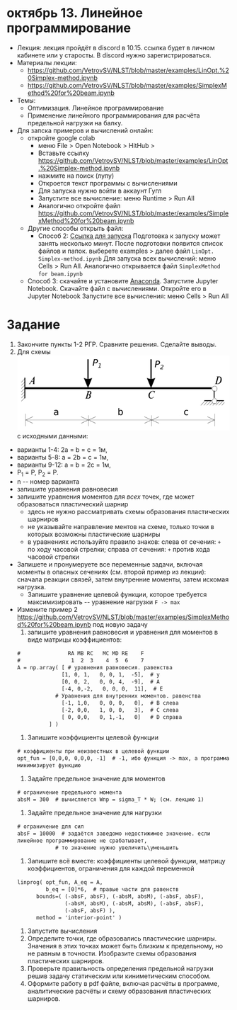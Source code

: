 # октябрь 13. Линейное программирование
- Лекция: лекция пройдёт в discord в 10.15. ссылка будет в личном кабинете или у старосты. В discord нужно зарегистрироваться. 
- Материалы лекции:
  - https://github.com/VetrovSV/NLST/blob/master/examples/LinOpt.%20Simplex-method.ipynb
  - https://github.com/VetrovSV/NLST/blob/master/examples/SimplexMethod%20for%20beam.ipynb
- Темы:
  - Оптимизация. Линейное программирование
  - Применение линейного программирования для расчёта предельной нагрузки на балку.
- Для запска примеров и вычислений онлайн:
  - откройте google colab
       - меню File > Open Notebook > HitHub >
       - Вставьте ссылку https://github.com/VetrovSV/NLST/blob/master/examples/LinOpt.%20Simplex-method.ipynb
       - нажмите на поиск (лупу)
       - Откроется текст программы с вычислениями
       - Для запуска нужно войти в аккаунт Гугл
       - Запустите все вычисление: меню Runtime > Run All
       - Аналогично откройте файл https://github.com/VetrovSV/NLST/blob/master/examples/SimplexMethod%20for%20beam.ipynb
  - Другие способы открыть файл:
    - Способ 2: [Ссылка для запуска](https://mybinder.org/v2/gh/VetrovSV/NLST/master) Подготовка к запуску может занять несколько минут. После подготовки появится список файлов и папок.
   выберете examples > далее файл ```LinOpt. Simplex-method.ipynb``` Для запуска всех вычислений: меню Cells > Run All.
   Аналогично открывается файл ```SimplexMethod for beam.ipynb```
   - Способ 3:
        скачайте и установите [Anaconda](https://www.anaconda.com/products/individual). Запустите Jupyter Notebook. Скачайте файл с вычислениями. Откройте его в Jupyter Notebook
        Запустите все вычисления: меню Cells > Run All

# Задание
1. Закончите пункты 1-2 РГР. Сравните решения. Сделайте выводы.
2. Для схемы \
<img src="beam_2.png" alt="drawing" width="500"/> \
с исходными данными:
  - варианты 1-4:  2a = b = c = 1м,
  - варианты 5-8:  a = 2b = c = 1м,
  - варианты 9-12: a = b = 2c = 1м,
  - P<sub>1</sub> = P, P<sub>2</sub> = P.
  - n -- номер варианта
- запишите уравнения равновесия
- запишите уравнения моментов для *всех* точек, где может образоваться пластический шарнир
    - здесь не нужно рассматривать схемы образования пластических шарниров
    - не указывайте направление ментов на схеме, только точки в которых возможны пластические шарниры
    - в уравнениях используйте правило знаков: слева от сечения: ```+``` по ходу часовой стрелки; справа от сечения: ```+``` против хода часовой стрелки
- Запишете и пронумеруете все переменные задачи, включая моменты в опасных сечениях (см. второй пример из лекции): сначала реакции связей, затем внутренние моменты, затем искомая нагрузка.
  - Запишите уравнение целевой функции, которое требуется максимизировать -- уравнение нагрузки
  ```F -> max```
- Измените пример 2 https://github.com/VetrovSV/NLST/blob/master/examples/SimplexMethod%20for%20beam.ipynb под новую задачу
  1. запишите уравнения равновесия и уравнения для моментов в виде матрицы коэффициентов:
    ``` Например
    #               RA MB RC   MC MD RE    F
    #                1  2  3    4  5  6    7
    A = np.array( [ # уравнения равновесия. равенства
                  [1, 0, 1,   0, 0, 1,  -5],  # y
                  [0, 0, 2,   0, 0, 4,  -9],  # A
                  [-4, 0,-2,   0, 0, 0,  11],  # E
                # Уравнения для внутренних моментов. равенства
                  [-1, 1,0,   0, 0, 0,   0],  # B слева
                  [-2, 0,0,   1, 0, 0,   3],  # C слева
                  [ 0, 0,0,   0, 1,-1,   0]   # D справа
              ] )
    ```
  1. Запишите коэффициенты целевой функции  
   ``` Например
  # коэффициенты при неизвестных в целевой функции
  opt_fun = [0,0,0, 0,0,0, -1]  # -1, ибо функция -> max, а программа минимизирует функцию
  ```
  1. Задайте предельное значение для моментов
  ```Например
  # ограничение предельного момента
  absM = 300  # вычисляется Wпр = sigma_Т * W; (см. лекцию 1)
  ```
  1. Задайте предельное значение для нагрузки
  ``` Например
  # ограничение для сил
  absF = 10000  # задаётся заведомо недостижимое значение. если линейное программирование не срабатывает,
              # то значение нужно увеличить\уменьшить
  ```
  1. Запишите всё вместе: коэффициенты целевой функции, матрицу коэффициентов, ограничения для каждой переменной
  ``` Например
  linprog( opt_fun, A_eq = A,
           b_eq = [0]*6,  # правые части для равенств
        bounds=( (-absF, absF), (-absM, absM), (-absF, absF),
                 (-absM, absM), (-absM, absM), (-absF, absF),
                 (-absF, absF) ),
        method = 'interior-point' )
  ```
  1. Запустите вычисления
  1. Определите точки, где образовались пластические шарниры. Значения в этих точках может быть близким к предельному, но не равным в точности. Изобразите схемы образования пластических шарниров.
  1. Проверьте правильность определения предельной нагрузки решив задачу статическим или киниметическим способом.
  1. Оформите работу в pdf файле, включая расчёты в программе, аналитические расчёты и схему образования пластических шарниров.
